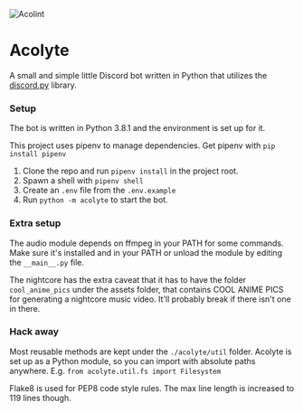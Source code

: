 ![Acolint](https://github.com/anxious-witch/acolyte/workflows/Acolint/badge.svg?branch=master&event=push)

# Acolyte
A small and simple little Discord bot written in Python that utilizes the [discord.py](https://github.com/Rapptz/discord.py) library.

### Setup

The bot is written in Python 3.8.1 and the environment is set up for it.

This project uses pipenv to manage dependencies. Get pipenv with `pip install pipenv`

1. Clone the repo and run `pipenv install` in the project root.
2. Spawn a shell with `pipenv shell`
3. Create an `.env` file from the `.env.example`
4. Run `python -m acolyte` to start the bot.


### Extra setup

The audio module depends on ffmpeg in your PATH for some commands. Make sure it's installed and in your PATH or unload the module by editing the `__main__.py` file.


The nightcore has the extra caveat that it has to have the folder `cool_anime_pics` under the assets folder, that contains COOL ANIME PICS for generating a nightcore music video. It'll probably break if there isn't one in there.


### Hack away

Most reusable methods are kept under the `./acolyte/util` folder. Acolyte is set up as a Python module, so you can import with absolute paths anywhere. E.g. `from acolyte.util.fs import Filesystem`


Flake8 is used for PEP8 code style rules. The max line length is increased to 119 lines though.
